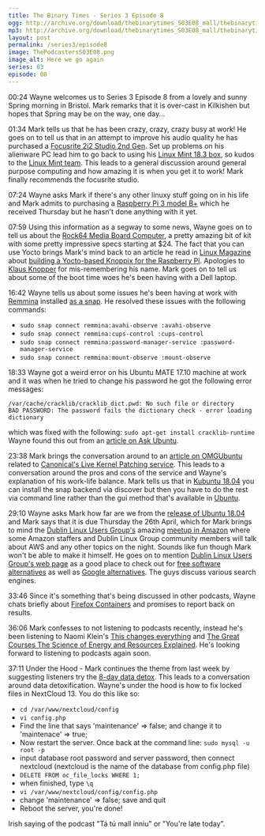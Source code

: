 ```yaml
---
title: The Binary Times - Series 3 Episode 8
ogg: http://archive.org/download/thebinarytimes_S03E08_mall/thebinarytimes_S03E08_mall.ogg
mp3: http://archive.org/download/thebinarytimes_S03E08_mall/thebinarytimes_S03E08_mall.mp3 
layout: post
permalink: /series3/episode8
image: ThePodcastersS03E08.png
image_alt: Here we go again
series: 03
episode: 08
---		
```

00:24 Wayne welcomes us to Series 3 Episode 8 from a lovely and sunny Spring morning in Bristol. Mark remarks that it is over-cast in Kilkishen but hopes that Spring may be on the way, one day...

01:34 Mark tells us that he has been crazy, crazy, crazy busy at work! He goes on to tell us that in an attempt to improve his audio quality he has purchased a [Focusrite 2i2 Studio 2nd Gen](https://store.focusrite.com/en-gb/product/scarlett-2i2-studio-2nd-gen/MOSC0020~MOSC0020). Set up problems on his alienware PC lead him to go back to using his [Linux Mint 18.3 box](https://linuxmint.com/), so kudos to the [Linux Mint team](https://linuxmint.com/teams.php). This leads to a general discussion around general purpose computing and how amazing it is when you get it to work! Mark finally recommends the focusrite studio.

07:24 Wayne asks Mark if there's any other linuxy stuff going on in his life and Mark admits to purchasing a [Raspberry Pi 3 model B+](https://www.raspberrypi.org/products/raspberry-pi-3-model-b-plus/) which he received Thursday but he hasn't done anything with it yet.

07:59 Using this information as a segway to some news, Wayne goes on to tell us about the [Rock64 Media Board Computer](https://www.pine64.org/?product=rock64-media-board-computer), a pretty amazing bit of kit with some pretty impressive specs starting at $24. The fact that you can use Yocto brings Mark's mind back to an article he read in [Linux Magazine](http://www.linux-magazine.com/) about [building a Yocto-based Knoppix for the Raspberry Pi](http://www.linux-magazine.com/Issues/2017/200/Professor-Knopper-s-Lab-Yocto-Knoppix). Apologies to [Klaus Knopper](http://knopper.net/knopper/index-en.html) for mis-remembering his name</a>. Mark goes on to tell us about some of the boot time woes he's been having with a Dell laptop.

16:42 Wayne tells us about some issues he's been having at work with [Remmina](https://www.remmina.org/wp/) installed [as a snap](https://github.com/FreeRDP/Remmina/wiki). He resolved these issues with the following commands:
* `sudo snap connect remmina:avahi-observe :avahi-observe`
* `sudo snap connect remmina:cups-control :cups-control`
* `sudo snap connect remmina:password-manager-service :password-manager-service`
* `sudo snap connect remmina:mount-observe :mount-observe`

18:33 Wayne got a weird error on his Ubuntu MATE 17.10 machine at work and it was when he tried to change his password he got the following error messages:
```
/var/cache/cracklib/cracklib_dict.pwd: No such file or directory
BAD PASSWORD: The password fails the dictionary check - error loading dictionary
```
which was fixed with the following: `sudo apt-get install cracklib-runtime`
Wayne found this out from an [article on Ask Ubuntu](https://askubuntu.com/questions/557771/file-cracklib-dict-pwd-not-found-when-creating-a-new-user-or-changing-his-passwo).

23:38 Mark brings the conversation around to an [article on OMGUbuntu ](https://www.omgubuntu.co.uk/2018/04/enable-live-patch-kernel-updates-in-ubuntu-18-04)related to [Canonical's Live Kernel Patching service](https://www.ubuntu.com/server/livepatch). This leads to a conversation around the pros and cons of the service and Wayne's explanation of his work-life balance. Mark tells us that in [Kubuntu 18.04](https://kubuntu.org/news/kubuntu-bionic-beaver-18-04-lts-beta-2-released/) you can install the snap backend via discover but then you have to do the rest via command line rather than the gui method that's available in [Ubuntu](https://www.ubuntu.com/).

29:10 Wayne asks Mark how far are we from the [release of Ubuntu 18.04](https://wiki.ubuntu.com/BionicBeaver/ReleaseSchedule) and Mark says that it is due Thursday the 26th April, which for Mark brings to mind the [Dublin Linux Users Group's](https://www.dublinlinux.org/) amazing [meetup in Amazon](https://www.meetup.com/Dublin-Linux-User-Group/events/248227051/) where some Amazon staffers and Dublin Linux Group community members will talk about AWS and any other topics on the night. Sounds like fun though Mark won't be able to make it himself. He goes on to mention [Dublin Linux Users Group's web page](https://www.dublinlinux.org/) as a good place to check out for [free software alternatives](https://www.dublinlinux.org/free-software/) as well as [Google alternatives](https://www.dublinlinux.org/google-alternatives/). The guys discuss various search engines.

33:46 Since it's something that's being discussed in other podcasts, Wayne chats briefly about [Firefox Containers](https://addons.mozilla.org/en-US/firefox/addon/multi-account-containers/) and promises to report back on results.

36:06 Mark confesses to not listening to podcasts recently, instead he's been listening to Naomi Klein's [This changes everything](https://thischangeseverything.org/) and [The Great Courses The Science of Energy and Resources Explained](https://www.thegreatcourses.com/courses/the-science-of-energy-resources-and-power-explained.html). He's looking forward to listening to podcasts again soon.

37:11 Under the Hood - Mark continues the theme from last week by suggesting listeners try the [8-day data detox](https://datadetox.myshadow.org/detox). This leads to a conversation around data detoxification.
Wayne's under the hood is how to fix locked files in NextCloud 13. You do this like so:
* `cd /var/www/nextcloud/config`
* `vi config.php`
* Find the line that says 'maintenance' => false; and change it to 'maintenace' => true;
* Now restart the server. Once back at the command line: `sudo mysql -u root -p`
* input database root password and server password, then connect nextcloud (nextcloud is the name of the database from config.php file)
* `DELETE FROM oc_file_locks WHERE 1;`
* when finished, type `\q`
* `vi /var/www/nextcloud/config/config.php`
* change 'maintenance' => false; save and quit
* Reboot the server, you're done!

Irish saying of the podcast "T&aacute; t&uacute; mall inniu" or "You're late today".
